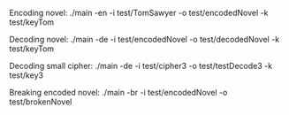 Encoding novel:
./main -en -i test/TomSawyer -o test/encodedNovel -k test/keyTom 

Decoding novel:
./main -de -i test/encodedNovel -o test/decodedNovel -k test/keyTom

Decoding small cipher:
./main -de -i test/cipher3 -o test/testDecode3 -k test/key3

Breaking encoded novel:
./main -br -i test/encodedNovel -o test/brokenNovel

